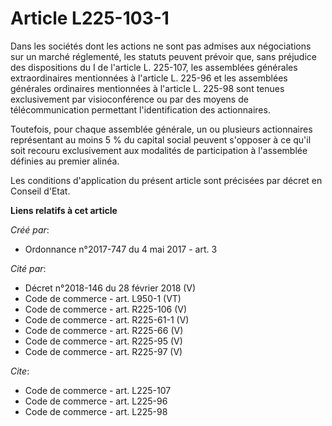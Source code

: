 # Article L225-103-1

Dans les sociétés dont les actions ne sont pas admises aux négociations sur un marché réglementé, les statuts peuvent prévoir
que, sans préjudice des dispositions du I de l'article L. 225-107, les assemblées générales extraordinaires mentionnées à
l'article L. 225-96 et les assemblées générales ordinaires mentionnées à l'article L. 225-98 sont tenues exclusivement par
visioconférence ou par des moyens de télécommunication permettant l'identification des actionnaires. 

Toutefois, pour chaque assemblée générale, un ou plusieurs actionnaires représentant au moins 5 % du capital social peuvent
s'opposer à ce qu'il soit recouru exclusivement aux modalités de participation à l'assemblée définies au premier alinéa. 

Les conditions d'application du présent article sont précisées par décret en Conseil d'Etat.

**Liens relatifs à cet article**

_Créé par_:

  - Ordonnance n°2017-747 du 4 mai 2017 - art. 3

_Cité par_:

  - Décret n°2018-146 du 28 février 2018 (V)
  - Code de commerce - art. L950-1 (VT)
  - Code de commerce - art. R225-106 (V)
  - Code de commerce - art. R225-61-1 (V)
  - Code de commerce - art. R225-66 (V)
  - Code de commerce - art. R225-95 (V)
  - Code de commerce - art. R225-97 (V)

_Cite_:

  - Code de commerce - art. L225-107
  - Code de commerce - art. L225-96
  - Code de commerce - art. L225-98
